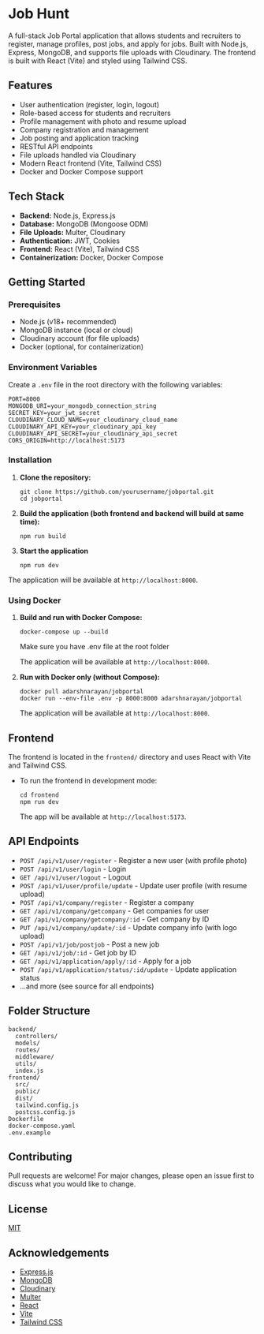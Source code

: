 # Job Hunt

A full-stack Job Portal application that allows students and recruiters to register, manage profiles, post jobs, and apply for jobs. Built with Node.js, Express, MongoDB, and supports file uploads with Cloudinary. The frontend is built with React (Vite) and styled using Tailwind CSS.

## Features

- User authentication (register, login, logout)
- Role-based access for students and recruiters
- Profile management with photo and resume upload
- Company registration and management
- Job posting and application tracking
- RESTful API endpoints
- File uploads handled via Cloudinary
- Modern React frontend (Vite, Tailwind CSS)
- Docker and Docker Compose support

## Tech Stack

- **Backend:** Node.js, Express.js
- **Database:** MongoDB (Mongoose ODM)
- **File Uploads:** Multer, Cloudinary
- **Authentication:** JWT, Cookies
- **Frontend:** React (Vite), Tailwind CSS
- **Containerization:** Docker, Docker Compose

## Getting Started

### Prerequisites

- Node.js (v18+ recommended)
- MongoDB instance (local or cloud)
- Cloudinary account (for file uploads)
- Docker (optional, for containerization)

### Environment Variables

Create a `.env` file in the root directory with the following variables:

```
PORT=8000
MONGODB_URI=your_mongodb_connection_string
SECRET_KEY=your_jwt_secret
CLOUDINARY_CLOUD_NAME=your_cloudinary_cloud_name
CLOUDINARY_API_KEY=your_cloudinary_api_key
CLOUDINARY_API_SECRET=your_cloudinary_api_secret
CORS_ORIGIN=http://localhost:5173
```

### Installation

1. **Clone the repository:**

   ```
   git clone https://github.com/yourusername/jobportal.git
   cd jobportal
   ```

2. **Build the application (both frontend and backend will build at same time):**

   ```
   npm run build
   ```

3. **Start the application**

   ```
   npm run dev
   ```

The application will be available at `http://localhost:8000`.

### Using Docker

1. **Build and run with Docker Compose:**

   ```
   docker-compose up --build
   ```
   Make sure you have .env file at the root folder

   The application will be available at `http://localhost:8000`.

2. **Run with Docker only (without Compose):**
   ```
   docker pull adarshnarayan/jobportal
   docker run --env-file .env -p 8000:8000 adarshnarayan/jobportal
   ```
   The application will be available at `http://localhost:8000`.

## Frontend

The frontend is located in the `frontend/` directory and uses React with Vite and Tailwind CSS.

- To run the frontend in development mode:
  ```
  cd frontend
  npm run dev
  ```
  The app will be available at `http://localhost:5173`.

## API Endpoints

- `POST /api/v1/user/register` - Register a new user (with profile photo)
- `POST /api/v1/user/login` - Login
- `GET /api/v1/user/logout` - Logout
- `POST /api/v1/user/profile/update` - Update user profile (with resume upload)
- `POST /api/v1/company/register` - Register a company
- `GET /api/v1/company/getcompany` - Get companies for user
- `GET /api/v1/company/getcompany/:id` - Get company by ID
- `PUT /api/v1/company/update/:id` - Update company info (with logo upload)
- `POST /api/v1/job/postjob` - Post a new job
- `GET /api/v1/job/:id` - Get job by ID
- `GET /api/v1/application/apply/:id` - Apply for a job
- `POST /api/v1/application/status/:id/update` - Update application status
- ...and more (see source for all endpoints)

## Folder Structure

```
backend/
  controllers/
  models/
  routes/
  middleware/
  utils/
  index.js
frontend/
  src/
  public/
  dist/
  tailwind.config.js
  postcss.config.js
Dockerfile
docker-compose.yaml
.env.example
```

## Contributing

Pull requests are welcome! For major changes, please open an issue first to discuss what you would like to change.

## License

[MIT](LICENSE)

## Acknowledgements

- [Express.js](https://expressjs.com/)
- [MongoDB](https://www.mongodb.com/)
- [Cloudinary](https://cloudinary.com/)
- [Multer](https://github.com/expressjs/multer)
- [React](https://react.dev/)
- [Vite](https://vitejs.dev/)
- [Tailwind CSS](https://tailwindcss.com/)
